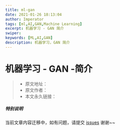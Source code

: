 ```yaml
---
title: ml-gan
date: 2021-01-26 18:13:04
author: Imperator
tags: [ml,AI,GAN,Machine Learning]
excerpt: 机器学习 - GAN 简介
swiper:
keywords: [ML,AI,GAN]
description: 机器学习，GAN 简介
---
```


# 机器学习 - GAN -简介

> * 原文地址：[]()
> * 原文作者：[]()
> * 本文永久链接：[]()

##### **特别说明**

当前文章内容迁移中，如有问题，请提交 [issues](https://github.com/Starrier/starrier.github.io/issues) 谢谢~~

